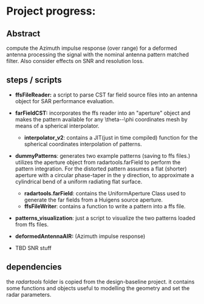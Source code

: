 # Project progress:
## Abstract
compute the Azimuth impulse response (over range) for
a deformed antenna processing the signal with 
the nominal antenna pattern matched filter.
Also consider effects on SNR and resolution loss. 

## steps / scripts

- **ffsFileReader:** a script to parse CST 
far field source files into an antenna object for
SAR performance evaluation. 
- **farFieldCST:** incorporates the ffs reader into an 
"aperture" object and makes the pattern available for 
any \theta--\phi coordinates mesh by means of a 
spherical interpolator.
  - **interpolator_v2**: contains a JIT(just in time compiled)
  function for the spherical coordinates interpolation of
  patterns.
- **dummyPatterns**: generates two example patterns (saving
to ffs files.) utilizes the aperture object from radartools.farField 
to perform the pattern integration. For the distorted pattern
assumes a flat (shorter) aperture with a circular phase-taper
in the y direction, to approximate a cylindrical bend of 
a uniform radiating flat surface.
  - **radartools.farField**: contains the UniformAperture Class
  used to generate the far fields from a Huigens source aperture.
  - **ffsFileWriter**: contains a function to write a pattern 
  into a ffs file.

- **patterns_visualization**: just a script to visualize the
two patterns loaded from ffs files.

- **deformedAntennaAIR:** (Azimuth impulse response)

- TBD SNR stuff


## dependencies
the *radartools* folder is copied from the design-baseline project.
it contains some functions and objects useful to modelling the 
geometry and set the radar parameters.